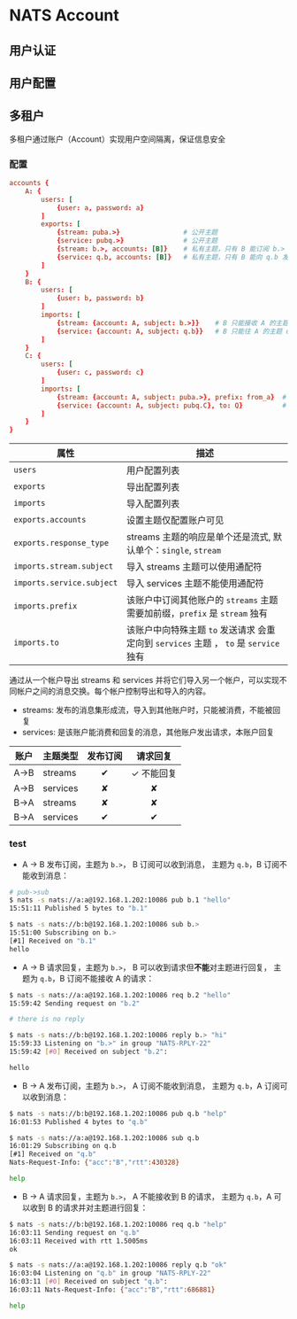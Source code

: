 # NATS Account

## 用户认证

## 用户配置

## 多租户

多租户通过账户（Account）实现用户空间隔离，保证信息安全

### 配置

```conf
accounts {
    A: {
        users: [
            {user: a, password: a}
        ]
        exports: [
            {stream: puba.>}                # 公开主题
            {service: pubq.>}               # 公开主题
            {stream: b.>, accounts: [B]}    # 私有主题，只有 B 能订阅 b.>
            {service: q.b, accounts: [B]}   # 私有主题，只有 B 能向 q.b 发送请求
        ]
    }
    B: {
        users: [
            {user: b, password: b}
        ]
        imports: [
            {stream: {account: A, subject: b.>}}    # B 只能接收 A 的主题 b.> 中的消息
            {service: {account: A, subject: q.b}}   # B 只能往 A 的主题 q.b 发布订阅/发送请求
        ]
    }
    C: {
        users: [
            {user: c, password: c}
        ]
        imports: [
            {stream: {account: A, subject: puba.>}, prefix: from_a}  # C 用户订阅 A 的主题需要加 prefix 前缀
            {service: {account: A, subject: pubq.C}, to: Q}          # C 向 A 请求时 主题必须是 to 的值
        ]
    }
}
```

| 属性                      | 描述                                                                                  |
| ------------------------- | ------------------------------------------------------------------------------------- |
| `users`                   | 用户配置列表                                                                          |
| `exports`                 | 导出配置列表                                                                          |
| `imports`                 | 导入配置列表                                                                          |
| `exports.accounts`        | 设置主题仅配置账户可见                                                                |
| `exports.response_type`   | streams 主题的响应是单个还是流式, 默认单个：`single`, `stream`                        |
| `imports.stream.subject`  | 导入 streams 主题可以使用通配符                                                       |
| `imports.service.subject` | 导入 services 主题不能使用通配符                                                      |
| `imports.prefix`          | 该账户中订阅其他账户的 `streams` 主题需要加前缀，`prefix` 是 `stream` 独有            |
| `imports.to`              | 该账户中向特殊主题 `to` 发送请求 会重定向到 `services` 主题 ， `to` 是 `service` 独有 |

通过从一个帐户导出 streams 和 services 并将它们导入另一个帐户，可以实现不同帐户之间的消息交换。每个帐户控制导出和导入的内容。

- streams: 发布的消息集形成流，导入到其他账户时，只能被消费，不能被回复
- services: 是该账户能消费和回复的消息，其他账户发出请求，本账户回复

| 账户 | 主题类型 | 发布订阅 |  请求回复  |
| ---- | -------- | :------: | :--------: |
| A->B | streams  |    ✔     | ✓ 不能回复 |
| A->B | services |    ✘     |     ✘      |
| B->A | streams  |    ✘     |     ✘      |
| B->A | services |    ✔     |     ✔      |

### test

- A -> B 发布订阅，主题为 `b.>`， B 订阅可以收到消息， 主题为 `q.b`，B 订阅不能收到消息：

```bash
# pub->sub
$ nats -s nats://a:a@192.168.1.202:10086 pub b.1 "hello"
15:51:11 Published 5 bytes to "b.1"

$ nats -s nats://b:b@192.168.1.202:10086 sub b.>
15:51:00 Subscribing on b.>
[#1] Received on "b.1"
hello

```

- A -> B 请求回复，主题为 `b.>`， B 可以收到请求但**不能**对主题进行回复， 主题为 `q.b`，B 订阅不能接收 A 的请求：

```bash
$ nats -s nats://a:a@192.168.1.202:10086 req b.2 "hello"
15:59:42 Sending request on "b.2"

# there is no reply

$ nats -s nats://b:b@192.168.1.202:10086 reply b.> "hi"
15:59:33 Listening on "b.>" in group "NATS-RPLY-22"
15:59:42 [#0] Received on subject "b.2":

hello

```

- B -> A 发布订阅，主题为 `b.>`， A 订阅不能收到消息， 主题为 `q.b`，A 订阅可以收到消息：

```bash
$ nats -s nats://b:b@192.168.1.202:10086 pub q.b "help"
16:01:53 Published 4 bytes to "q.b"

$ nats -s nats://a:a@192.168.1.202:10086 sub q.b
16:01:29 Subscribing on q.b
[#1] Received on "q.b"
Nats-Request-Info: {"acc":"B","rtt":430328}

help

```

- B -> A 请求回复，主题为 `b.>`， A 不能接收到 B 的请求， 主题为 `q.b`，A 可以收到 B 的请求并对主题进行回复：

```bash
$ nats -s nats://b:b@192.168.1.202:10086 req q.b "help"
16:03:11 Sending request on "q.b"
16:03:11 Received with rtt 1.5005ms
ok

$ nats -s nats://a:a@192.168.1.202:10086 reply q.b "ok"
16:03:04 Listening on "q.b" in group "NATS-RPLY-22"
16:03:11 [#0] Received on subject "q.b":
16:03:11 Nats-Request-Info: {"acc":"B","rtt":686881}

help

```

### 
